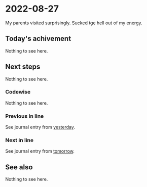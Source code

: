 # 2022-08-27

My parents visited surprisingly.
Sucked tge hell out of my energy.

## Today's achivement

Nothing to see here.

## Next steps

Nothing to see here.

### Codewise

Nothing to see here.

### Previous in line

See journal entry from [yesterday][yesterday].

### Next in line

See journal entry from [tomorrow][tomorrow].

## See also

Nothing to see here.

[tomorrow]: ./2022-08-28.md
[yesterday]: ./2022-08-26.md
